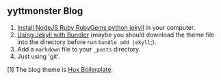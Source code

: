 ## yyttmonster Blog

1. [Install NodeJS Ruby RubyGems python jekyll](http://jekyllcn.com/docs/installation/) in your computer.
2. [Using Jekyll with Bundler](https://jekyllrb.com/tutorials/using-jekyll-with-bundler/) (maybe you should download the theme file into the directory before run `bundle add jekyll`;).
3. Add a `markdown` file to your `_posts` directory.
4. Just using 'git'.

[1] The blog theme is [Hux Boilerplate](http://huangxuan.me/huxblog-boilerplate/).

